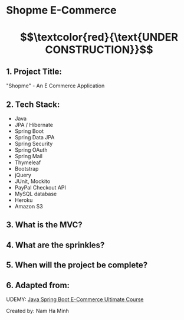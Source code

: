 # Shopme E-Commerce

# $$\textcolor{red}{\text{UNDER CONSTRUCTION}}$$

## 1. Project Title:

"Shopme" - An E Commerce Application 

## 2. Tech Stack: 

- Java
- JPA / Hibernate
- Spring Boot
- Spring Data JPA
- Spring Security
- Spring OAuth
- Spring Mail
- Thymeleaf
- Bootstrap 
- jQuery
- JUnit, Mockito
- PayPal Checkout API
- MySQL database
- Heroku
- Amazon S3 

## 3. What is the MVC?

## 4. What are the sprinkles? 

## 5. When will the project be complete? 

## 6. Adapted from: 

UDEMY: <a href="https://www.udemy.com/course/spring-boot-e-commerce-ultimate/">Java Spring Boot E-Commerce Ultimate Course</a>

Created by: Nam Ha Minh
